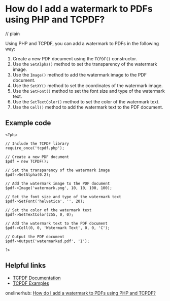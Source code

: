 # How do I add a watermark to PDFs using PHP and TCPDF?
// plain

Using PHP and TCPDF, you can add a watermark to PDFs in the following way:

1. Create a new PDF document using the `TCPDF()` constructor.
2. Use the `SetAlpha()` method to set the transparency of the watermark image.
3. Use the `Image()` method to add the watermark image to the PDF document.
4. Use the `SetXY()` method to set the coordinates of the watermark image.
5. Use the `SetFont()` method to set the font size and type of the watermark text.
6. Use the `SetTextColor()` method to set the color of the watermark text.
7. Use the `Cell()` method to add the watermark text to the PDF document.

## Example code

```
<?php

// Include the TCPDF library
require_once('tcpdf.php');

// Create a new PDF document
$pdf = new TCPDF();

// Set the transparency of the watermark image
$pdf->SetAlpha(0.2);

// Add the watermark image to the PDF document
$pdf->Image('watermark.png', 10, 10, 100, 100);

// Set the font size and type of the watermark text
$pdf->SetFont('helvetica', '', 20);

// Set the color of the watermark text
$pdf->SetTextColor(255, 0, 0);

// Add the watermark text to the PDF document
$pdf->Cell(0, 0, 'Watermark Text', 0, 0, 'C');

// Output the PDF document
$pdf->Output('watermarked.pdf', 'I');

?>
```

## Helpful links
- [TCPDF Documentation](https://tcpdf.org/docs/srcdoc/index.html)
- [TCPDF Examples](https://tcpdf.org/examples/index.php)

onelinerhub: [How do I add a watermark to PDFs using PHP and TCPDF?](https://onelinerhub.com/php-tcpdf/how-do-i-add-a-watermark-to-pdfs-using-php-and-tcpdf)